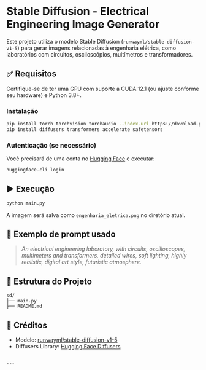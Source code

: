 # Stable Diffusion - Electrical Engineering Image Generator

Este projeto utiliza o modelo Stable Diffusion (`runwayml/stable-diffusion-v1-5`) para gerar imagens relacionadas à engenharia elétrica, como laboratórios com circuitos, osciloscópios, multímetros e transformadores.

## ✅ Requisitos

Certifique-se de ter uma GPU com suporte a CUDA 12.1 (ou ajuste conforme seu hardware) e Python 3.8+.

### Instalação

```bash
pip install torch torchvision torchaudio --index-url https://download.pytorch.org/whl/cu121
pip install diffusers transformers accelerate safetensors
````

### Autenticação (se necessário)

Você precisará de uma conta no [Hugging Face](https://huggingface.co/) e executar:

```bash
huggingface-cli login
```

## ▶️ Execução

```bash
python main.py
```

A imagem será salva como `engenharia_eletrica.png` no diretório atual.

## 🎯 Exemplo de prompt usado

> *An electrical engineering laboratory, with circuits, oscilloscopes, multimeters and transformers, detailed wires, soft lighting, highly realistic, digital art style, futuristic atmosphere.*

## 📁 Estrutura do Projeto

```
sd/
├── main.py
├── README.md
```

## 🧠 Créditos

* Modelo: [runwayml/stable-diffusion-v1-5](https://huggingface.co/runwayml/stable-diffusion-v1-5)
* Diffusers Library: [Hugging Face Diffusers](https://github.com/huggingface/diffusers)

````

---



